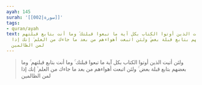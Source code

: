 ```yaml
---
ayah: 145
surah: '[[002|سورة]]'
tags:
- quran/ayah
text: ولئن أتيت الذين أوتوا الكتاب بكل آية ما تبعوا قبلتك ۚ وما أنت بتابع قبلتهم ۚ
  وما بعضهم بتابع قبلة بعض ۚ ولئن اتبعت أهواءهم من بعد ما جاءك من العلم ۙ إنك إذا
  لمن الظالمين
---
```

> ولئن أتيت الذين أوتوا الكتاب بكل آية ما تبعوا قبلتك ۚ وما أنت بتابع قبلتهم ۚ وما بعضهم بتابع قبلة بعض ۚ ولئن اتبعت أهواءهم من بعد ما جاءك من العلم ۙ إنك إذا لمن الظالمين

